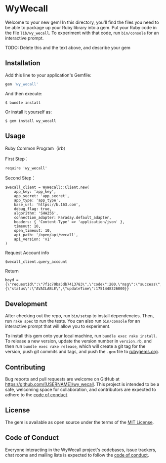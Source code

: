 # WyWecall

Welcome to your new gem! In this directory, you'll find the files you need to be able to package up your Ruby library into a gem. Put your Ruby code in the file `lib/wy_wecall`. To experiment with that code, run `bin/console` for an interactive prompt.

TODO: Delete this and the text above, and describe your gem

## Installation

Add this line to your application's Gemfile:

```ruby
gem 'wy_wecall'
```

And then execute:

    $ bundle install

Or install it yourself as:

    $ gem install wy_wecall

## Usage

Ruby Common Program（irb）

First Step：
```
require 'wy_wecall'
```
Second Step：
```
$wecall_client = WyWecall::Client.new(
    app_key: 'app_key',
    app_secret: 'app_secret',
    app_type: 'app_type',
    base_url: 'https://b.163.com',
    debug_flag: true,
    algorithm: 'SHA256',
    connection_adapter: Faraday.default_adapter,
    headers: { 'Content-Type' => 'application/json' },
    timeout: 10,
    open_timeout: 10,
    api_path: '/open/api/wecall',
    api_version: 'v1'
)
```
Request Account info
```
$wecall_client.query_account
```
Return
```
boyd = {\"requestId\":\"7f1c70ba5db7413783\",\"code\":200,\"msg\":\"success\",\"data\":{\"status\":\"AVAILABLE\",\"updateTime\":1751448326000}}
```

## Development

After checking out the repo, run `bin/setup` to install dependencies. Then, run `rake spec` to run the tests. You can also run `bin/console` for an interactive prompt that will allow you to experiment.

To install this gem onto your local machine, run `bundle exec rake install`. To release a new version, update the version number in `version.rb`, and then run `bundle exec rake release`, which will create a git tag for the version, push git commits and tags, and push the `.gem` file to [rubygems.org](https://rubygems.org).

## Contributing

Bug reports and pull requests are welcome on GitHub at https://github.com/[USERNAME]/wy_wecall. This project is intended to be a safe, welcoming space for collaboration, and contributors are expected to adhere to the [code of conduct](https://github.com/[USERNAME]/wy_wecall/blob/master/CODE_OF_CONDUCT.md).


## License

The gem is available as open source under the terms of the [MIT License](https://opensource.org/licenses/MIT).

## Code of Conduct

Everyone interacting in the WyWecall project's codebases, issue trackers, chat rooms and mailing lists is expected to follow the [code of conduct](https://github.com/[USERNAME]/wy_wecall/blob/master/CODE_OF_CONDUCT.md).
